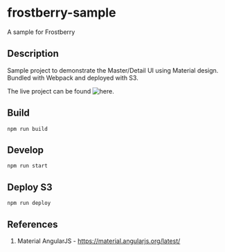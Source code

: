 # frostberry-sample
A sample for Frostberry

## Description
Sample project to demonstrate the Master/Detail UI using Material design. Bundled with Webpack and deployed with S3.

The live project can be found ![here](http://frostberry-sample.s3-website.eu-north-1.amazonaws.com/#!/company/456).

## Build

```
npm run build
```

## Develop 

```
npm run start
```

## Deploy S3 

```
npm run deploy
```


## References

1. Material AngularJS - https://material.angularjs.org/latest/
